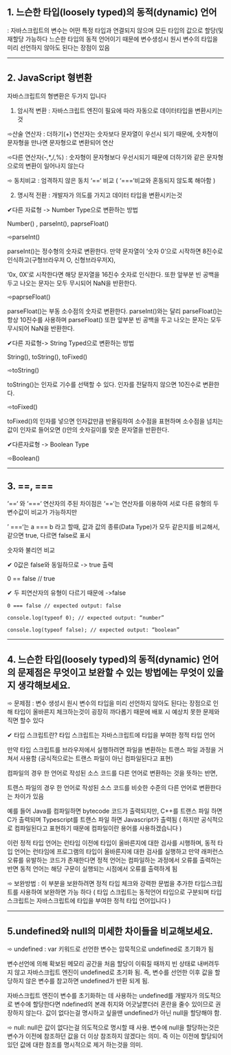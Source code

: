 
## 1. 느슨한 타입(loosely typed)의 동적(dynamic) 언어

:  자바스크립트의 변수는 어떤 특정 타입과 연결되지 않으며 모든 타입의 값으로 할당(및 재할당 가능하다
  느슨한 타입의 동적 언어이기 때문에 변수생성시 원시 변수의 타입을 미리 선언하지 않아도 된다는 장점이 있음

 --------------------------
 
 

## 2. JavaScript 형변환

자바스크립트의 형변환은 두가지 입니다

 

1. 암시적 변환 : 자바스크립트 엔진이 필요에 따라 자동으로 데이터타입을 변환시키는것

➾산술 연산자 : 더하기(+) 연산자는 숫자보다 문자열이 우선시 되기 때문에, 숫자형이 문자형을 만나면 문자형으로 변환되어 연산

➾다른 연산자(-,*,/,%) : 숫자형이 문자형보다 우선시되기 때문에 더하기와 같은 문자형으로의 변환이 일어나지 않는다 

➾ 동치비교 : 엄격하지 않은 동치 ‘==‘ 비교 ( ‘===‘비교와 혼동되지 않도록 해아함 )

 

2. 명시적 전환 : 개발자가 의도를 가지고 데이터 타입을 변환시키는것

✔다른 자료형 -> Number Type으로 변환하는 방법

   Number() , parseInt(),  paprseFloat()

 

➾parseInt()

parseInt()는 정수형의 숫자로 변환한다. 만약 문자열이 ’숫자 0’으로 시작하면 8진수로 인식하고(구형브라우저 O, 신형브라우저X),

 ‘0x, 0X’로 시작한다면 해당 문자열을 16진수 숫자로 인식한다. 또한 앞부분 빈 공백을 두고 나오는 문자는 모두 무시되어 NaN을 반환한다.

 

➾paprseFloat()

parseFloat()는 부동 소수점의 숫자로 변환한다. parseInt()와는 달리 parseFloat()는 항상 10진수를 사용하며 parseFloat() 또한 앞부분 빈 공백을 두고 나오는 문자는 모두 무시되어 NaN을 반환한다.

 

✔다른 자료형-> String Typed으로 변환하는 방법

String(), toString(), toFixed()

 

➾toString()

toString()는 인자로 기수를 선택할 수 있다. 인자를 전달하지 않으면 10진수로 변환한다.

 

➾toFixed()

toFixed()의 인자를 넣으면 인자값만큼 반올림하여 소수점을 표현하며 소수점을 넘치는 값이 인자로 들어오면 ()안의 숫자길이를 맞춘 문자열을 반환한다.

 

✔다른자료형 -> Boolean Type

➾Boolean()

 ------------------------------------------



## 3. ==, ===

 ‘==‘ 와 ‘===‘ 연산자의 주된 차이점은 ‘==‘는 연산자를 이용하여 서로 다른 유형의 두 변수값이 비교가 가능하지만 

’ ===‘는 a === b 라고 할때, 값과 값의 종류(Data Type)가 모두 같은지를 비교해서, 같으면 true, 다르면 false로 표시 

 

숫자와 불리언 비교 

 ✔ 0값은 false와 동일하므로 -> true 출력

0 == false // true 

 

 ✔ 두 피연산자의 유형이 다르기 때문에 ->false

```
0 === false // expected output: false 

console.log(typeof 0); // expected output: “number”

console.log(typeof false); // expected output: “boolean”
```

 
-------------------------------------
 

## 4. 느슨한 타입(loosely typed)의 동적(dynamic) 언어의 문제점은 무엇이고 보완할 수 있는 방법에는 무엇이 있을지 생각해보세요.

 

➾ 문제점 : 변수 생성시 원시 변수의 타입을 미리 선언하지 않아도 된다는 장점으로 인해 타입이 올바른지 체크하는것이 굉장히 까다롭기 때문에 배포 시 예상치 못한 문제와 직면 할수 있다

 

✔ 타입 스크립트란? 타입 스크립트는 자바스크립트에 타입을 부여한 정적 타입 언어 

만약 타입 스크립트를 브라우저에서 실행하려면 파일을 변환하는 트랜스 파일 과정을 거쳐서 사용함 (공식적으로는 트랜스 파일이 아닌    컴파일된다고 표현)

컴파일의 경우 한 언어로 작성된 소스 코드를 다른 언어로 변환하는 것을 뜻하는 반면, 

트랜스 파일의 경우 한 언어로 작성된 소스 코드를 비슷한 수준의 다른 언어로 변환한다는 차이가 있음

예를 들어 Java를 컴파일하면 bytecode 코드가 출력되지만, C++를 트랜스 파일 하면 C가 출력되며 Typescript를 트랜스 파일 하면 Javascript가 출력됨 ( 하지만 공식적으로 컴파일된다고 표현하기 때문에 컴파일이란 용어를 사용하겠습니다 )

이런 정적 타입 언어는 런타임 이전에 타입이 올바른지에 대한 검사를 시행하며, 동적 타입 언어는 런타임에 프로그램의 타입이 올바른지에 대한 검사를 실행하고  만약 래퍼런스 오류를 유발하는 코드가 존재한다면 정적 언어는 컴파일하는 과정에서 오류를 출력하는 반면 동적 언어는 해당 구문이 실행되는 시점에서 오류를 출력하게 됨

 

➾ 보완방법 : 이 부분을 보완하려면 정적 타입 체크와 강력한 문법을 추가한 타입스크립트를 사용하여 보완하면 가능 하다
( 타입 스크립트는 동적언어 타입으로 구분되며 타입 스크립트는 자바스크립트에 타입을 부여한 정적 타입 언어입니다 )

 -----------------------------
 

## 5.undefined와 null의 미세한 차이들을 비교해보세요.

 

➾ undefined : var 키워드로 선언한 변수는 암묵적으로  undefined로 초기화가 됨 

변수선언에 의해 확보된 메모리 공간을 처음 할당이 이뤄질 때까지 빈 상태로 내버려두지 않고 자바스크립트 엔진이  undefined로 초기화 됨. 즉, 변수를 선언한 이후 값을 할당하지 않은 변수를 참고하면  undefined가 반환 되게 됨.

자바스크립트 엔진이 변수를 초기화하는 데 사용하는 undefined를 개발자가 의도적으로 변수에 할당한다면 ndefined의 본래 취지와 어긋날뿐더러 혼란을 줄수 있이므로 권장하지 않는다. 값이 없다는걸 명시하고 싶을땐  undefined가 아닌 null을 할당해야 함.

 

➾ null: null은 값이 없다는걸 의도적으로 명시할 때 사용. 변수에 null을 할당하는것은 변수가 이전에 참조하던 값을 더 이상 참조하지 않겠다는 의미. 즉 이는 이전에 할당되어 있던 값에 대한 참조를 명시적으로 제거 하는것을 의미.
